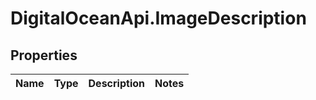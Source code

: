 # DigitalOceanApi.ImageDescription

## Properties
Name | Type | Description | Notes
------------ | ------------- | ------------- | -------------
